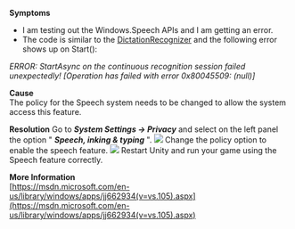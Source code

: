 **Symptoms**

- I am testing out the Windows.Speech APIs and I am getting an error.
- The code is similar to the [DictationRecognizer](https://docs.unity3d.com/540/Documentation/ScriptReference/Windows.Speech.DictationRecognizer.html) and the following error shows up on Start():

*ERROR: StartAsync on the continuous recognition session failed unexpectedly! [Operation has failed with error 0x80045509: (null)]*

**Cause**  
The policy for the Speech system needs to be changed to allow the system access this feature.  

**Resolution** 
Go to  ***System Settings -> Privacy***  and select on the left panel the option " ***Speech, inking & typing*** ". ![](/hc/en-us/article_attachments/205978063/Screen_Shot_2016-08-03_at_13.56.23.png) Change the policy option to enable the speech feature. ![](/hc/en-us/article_attachments/205926886/Screen_Shot_2016-08-03_at_13.15.40.png) Restart Unity and run your game using the Speech feature correctly.  

**More Information**  
[https://msdn.microsoft.com/en-us/library/windows/apps/jj662934(v=vs.105).aspx](https://msdn.microsoft.com/en-us/library/windows/apps/jj662934(v=vs.105).aspx)       